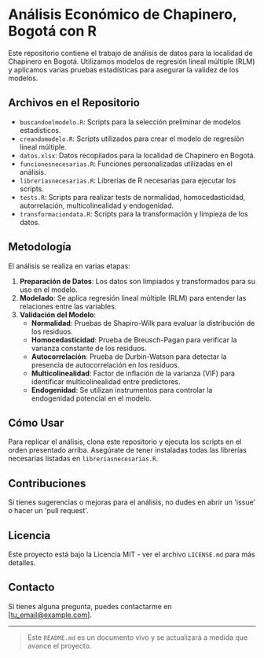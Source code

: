# Análisis Económico de Chapinero, Bogotá con R

Este repositorio contiene el trabajo de análisis de datos para la localidad de Chapinero en Bogotá. Utilizamos modelos de regresión lineal múltiple (RLM) y aplicamos varias pruebas estadísticas para asegurar la validez de los modelos.

## Archivos en el Repositorio

- `buscandoelmodelo.R`: Scripts para la selección preliminar de modelos estadísticos.
- `creandomodelo.R`: Scripts utilizados para crear el modelo de regresión lineal múltiple.
- `datos.xlsx`: Datos recopilados para la localidad de Chapinero en Bogotá.
- `funcionesnecesarias.R`: Funciones personalizadas utilizadas en el análisis.
- `libreriasnecesarias.R`: Librerías de R necesarias para ejecutar los scripts.
- `tests.R`: Scripts para realizar tests de normalidad, homocedasticidad, autorrelación, multicolinealidad y endogenidad.
- `transformaciondata.R`: Scripts para la transformación y limpieza de los datos.

## Metodología

El análisis se realiza en varias etapas:

1. **Preparación de Datos**: Los datos son limpiados y transformados para su uso en el modelo.
2. **Modelado**: Se aplica regresión lineal múltiple (RLM) para entender las relaciones entre las variables.
3. **Validación del Modelo**:
   - **Normalidad**: Pruebas de Shapiro-Wilk para evaluar la distribución de los residuos.
   - **Homocedasticidad**: Prueba de Breusch-Pagan para verificar la varianza constante de los residuos.
   - **Autocorrelación**: Prueba de Durbin-Watson para detectar la presencia de autocorrelación en los residuos.
   - **Multicolinealidad**: Factor de inflación de la varianza (VIF) para identificar multicolinealidad entre predictores.
   - **Endogenidad**: Se utilizan instrumentos para controlar la endogenidad potencial en el modelo.

## Cómo Usar

Para replicar el análisis, clona este repositorio y ejecuta los scripts en el orden presentado arriba. Asegúrate de tener instaladas todas las librerías necesarias listadas en `libreriasnecesarias.R`.

## Contribuciones

Si tienes sugerencias o mejoras para el análisis, no dudes en abrir un 'issue' o hacer un 'pull request'.

## Licencia

Este proyecto está bajo la Licencia MIT - ver el archivo `LICENSE.md` para más detalles.

## Contacto

Si tienes alguna pregunta, puedes contactarme en [tu_email@example.com].

---

> Este `README.md` es un documento vivo y se actualizará a medida que avance el proyecto.
